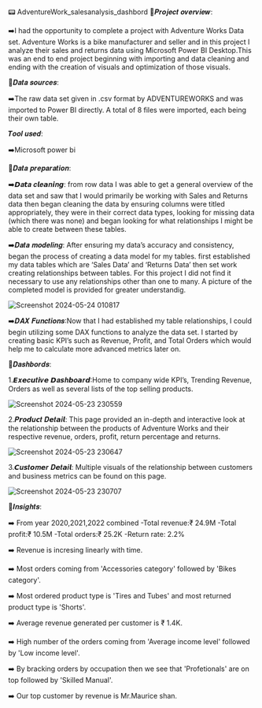 📟 AdventureWork_salesanalysis_dashbord
📃𝑷𝒓𝒐𝒋𝒆𝒄𝒕 𝒐𝒗𝒆𝒓𝒗𝒊𝒆𝒘:

➡️I had the opportunity to complete a project with Adventure Works Data set. Adventure Works is a bike manufacturer and seller and in this project I analyze their sales and returns data using Microsoft 
   Power BI Desktop.This was an end to end project beginning with importing and data cleaning and ending with the creation of visuals and optimization of those visuals.


📃𝑫𝒂𝒕𝒂 𝒔𝒐𝒖𝒓𝒄𝒆𝒔:

➡️The raw data set given in .csv format by ADVENTUREWORKS and was imported to Power BI directly. A total of 8 files were imported, each being their own table.


𝑻𝒐𝒐𝒍 𝒖𝒔𝒆𝒅:

➡️Microsoft power bi


📃𝑫𝒂𝒕𝒂 𝒑𝒓𝒆𝒑𝒂𝒓𝒂𝒕𝒊𝒐𝒏:

➡️𝘿𝒂𝙩𝒂 𝒄𝙡𝒆𝙖𝒏𝙞𝒏𝙜: from row data I was able to get a general overview of the data set and saw that I would primarily be working with Sales and Returns data then began cleaning the data by ensuring columns 
                  were titled appropriately, they were in their correct data types, looking for missing data (which there was none) and began looking for what relationships I might be able to create 
                  between these tables.




➡️𝑫𝒂𝒕𝒂 𝒎𝒐𝒅𝒆𝒍𝒊𝒏𝒈: After ensuring my data’s accuracy and consistency, began the process of creating a data model for my tables. first established my data tables which are ‘Sales Data’ and ‘Returns Data’ 
                   then set work creating relationships between tables. For this project I did not find it necessary to use any relationships other than one to many. A picture of the completed model is 
                   provided for greater understandig.


![Screenshot 2024-05-24 010817](https://github.com/Kishan-savaliya203/AdventureWork_salesanalysis_dashbord/assets/167234170/a94d40e2-4e96-472b-9603-9525f9952150)




➡️𝑫𝑨𝑿 𝑭𝒖𝒏𝒄𝒕𝒊𝒐𝒏𝒔:Now that I had established my table relationships, I could begin utilizing some DAX functions to analyze the data set. I started by creating basic KPI’s such as Revenue, Profit, and 
                  Total Orders which would help me to calculate more advanced metrics later on.





📃𝑫𝒂𝒔𝒉𝒃𝒐𝒓𝒅𝒔:

1.𝙀𝒙𝙚𝒄𝙪𝒕𝙞𝒗𝙚 𝘿𝒂𝙨𝒉𝙗𝒐𝙖𝒓𝙙:Home to company wide KPI’s, Trending Revenue, Orders as well as several lists of the top selling products.


![Screenshot 2024-05-23 230559](https://github.com/Kishan-savaliya203/AdventureWork_salesanalysis_dashbord/assets/167234170/67f3b699-455b-461b-bfe4-bcb74cbcaafe)




2.𝑷𝙧𝒐𝙙𝒖𝙘𝒕 𝑫𝙚𝒕𝙖𝒊𝙡: This page provided an in-depth and interactive look at the relationship between the products of Adventure Works and their respective revenue, orders, profit, return percentage and 
                  returns.


![Screenshot 2024-05-23 230647](https://github.com/Kishan-savaliya203/AdventureWork_salesanalysis_dashbord/assets/167234170/d67c2bbe-4efa-40d1-8a31-12351e72bc71)



3.𝘾𝒖𝙨𝒕𝙤𝒎𝙚𝒓 𝑫𝙚𝒕𝙖𝒊𝙡: Multiple visuals of the relationship between customers and business metrics can be found on this page.



![Screenshot 2024-05-23 230707](https://github.com/Kishan-savaliya203/AdventureWork_salesanalysis_dashbord/assets/167234170/0cb563ba-5fbd-4249-b456-e0ab2578f3e8)




📃𝑰𝒏𝒔𝒊𝒈𝒉𝒕𝒔:


➡️ From year 2020,2021,2022 combined 
         -Total revenue:₹ 24.9M
         -Total profit:₹ 10.5M
         -Total orders:₹ 25.2K
         -Return rate: 2.2%

➡️ Revenue is incresing linearly with time.

➡️ Most orders coming from 'Accessories category' followed by 'Bikes category'.

➡️ Most ordered product type is 'Tires and Tubes' and most returned product type is 'Shorts'.

➡️ Average revenue generated per customer is ₹ 1.4K.

➡️ High number of the orders coming from 'Average income level' followed by 'Low income level'.

➡️ By bracking orders by occupation then we see that 'Profetionals' are on top followed by 'Skilled Manual'.

➡️ Our top  customer by revenue is Mr.Maurice shan.


























                   


